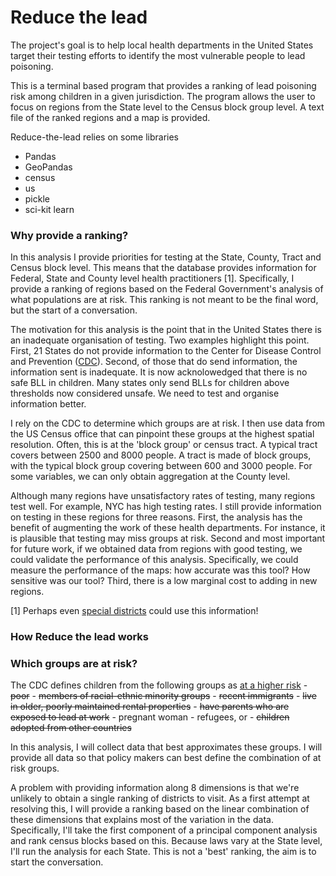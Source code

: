 
# Reduce the lead

The project's goal is to help local health departments in the United States target their testing efforts to identify the most vulnerable people to lead poisoning.

This is a terminal based program that provides a ranking of lead
poisoning risk among children in a given jurisdiction. The program
allows the user to focus on regions from the State level to the Census
block group level. A text file of the ranked regions and a map is
provided.

Reduce-the-lead relies on some libraries

* Pandas
* GeoPandas
* census
* us
* pickle
* sci-kit learn

### Why provide a ranking?

In this analysis I provide priorities for testing at the State, County, Tract and Census block level. This means that the database provides information for Federal, State and County level health practitioners [1]. Specifically, I provide a ranking of regions based on the Federal Government's analysis of what populations are at risk. This ranking is not meant to be the final word, but the start of a conversation.
    
The motivation for this analysis is the point that in the United States there is an inadequate organisation of testing. Two examples highlight this point. First, 21 States do not provide information to the Center for Disease Control and Prevention ([CDC](www.cdc.gov)). Second, of those that do send information, the information sent is inadequate. It is now acknolowedged that there is no safe BLL in children. Many states only send BLLs for children above thresholds now considered unsafe. We need to test and organise information better.

I rely on the CDC to determine which groups are at risk. I then use data from the US Census office that can pinpoint these groups at the highest spatial resolution. Often, this is at the 'block group' or census tract. A typical tract covers between 2500 and 8000 people. A tract is made of block groups, with the typical block group covering between 600 and 3000 people. For some variables, we can only obtain aggregation at the County level.

Although many regions have unsatisfactory rates of testing, many regions test well. For example, NYC has high testing rates. I still provide information on testing in these regions for three reasons. First, the analysis has the benefit of augmenting the work of these health departments. For instance, it is plausible that testing may miss groups at risk. Second and most important for future work, if we obtained data from regions with good testing, we could validate the performance of this analysis. Specifically, we could measure the performance of the maps: how accurate was this tool? How sensitive was our tool? Third, there is a low marginal cost to adding in new regions.

[1] Perhaps even [special districts](https://www.youtube.com/watch?v=3saU5racsGE) could use this information!
    
### How Reduce the lead works    

### Which groups are at risk?

The CDC defines children from the following groups as [at a higher risk](http://www.cdc.gov/nceh/lead/tips/populations.htm)
    - ~~poor~~
    - ~~members of racial-ethnic minority groups~~
    - ~~recent immigrants~~
    - ~~live in older, poorly maintained rental properties~~
    - ~~have parents who are exposed to lead at work~~
    - pregnant woman
    - refugees, or
    - ~~children adopted from other countries~~

In this analysis, I will collect data that best approximates these groups. I will provide all data so that policy makers can best define the combination of at risk groups.
 
A problem with providing information along 8 dimensions is that we're unlikely to obtain a single ranking of districts to visit. As a first attempt at resolving this, I will provide a ranking based on the linear combination of these dimensions that explains most of the variation in the data. Specifically, I'll take the first component of a principal component analysis and rank census blocks based on this. Because laws vary at the State level, I'll run the analysis for each State. This is not a 'best' ranking, the aim is to start the conversation.
 
